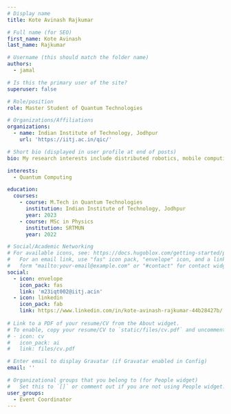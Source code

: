 ```yaml
---
# Display name
title: Kote Avinash Rajkumar

# Full name (for SEO)
first_name: Kote Avinash
last_name: Rajkumar

# Username (this should match the folder name)
authors:
  - jamal

# Is this the primary user of the site?
superuser: false

# Role/position
role: Master Student of Quantum Technologies

# Organizations/Affiliations
organizations:
  - name: Indian Institute of Technology, Jodhpur
    url: 'https://iitj.ac.in/qic/'

# Short bio (displayed in user profile at end of posts)
bio: My research interests include distributed robotics, mobile computing and programmable matter.

interests:
  - Quantum Computing

education:
  courses:
    - course: M.Tech in Quantum Technologies
      institution: Indian Institute of Technology, Jodhpur
      year: 2023
    - course: MSc in Physics
      institution: SRTMUN
      year: 2022

# Social/Academic Networking
# For available icons, see: https://docs.hugoblox.com/getting-started/page-builder/#icons
#   For an email link, use "fas" icon pack, "envelope" icon, and a link in the
#   form "mailto:your-email@example.com" or "#contact" for contact widget.
social:
  - icon: envelope
    icon_pack: fas
    link: 'm23iqt002@iitj.acin'
  - icon: linkedin
    icon_pack: fab
    link: https://www.linkedin.com/in/kote-avinash-rajkumar-44b28427b/
  
# Link to a PDF of your resume/CV from the About widget.
# To enable, copy your resume/CV to `static/files/cv.pdf` and uncomment the lines below.
# - icon: cv
#   icon_pack: ai
#   link: files/cv.pdf

# Enter email to display Gravatar (if Gravatar enabled in Config)
email: ''

# Organizational groups that you belong to (for People widget)
#   Set this to `[]` or comment out if you are not using People widget.
user_groups:
  - Event Coordinator
---
```

